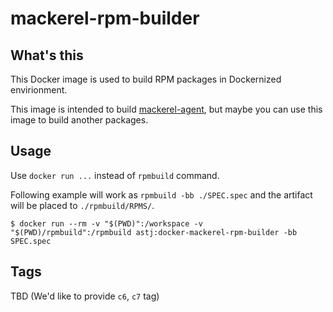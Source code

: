 # mackerel-rpm-builder

## What's this

This Docker image is used to build RPM packages in Dockernized envirionment.

This image is intended to build [mackerel-agent](https://github.com/mackerelio/mackerel-agent), but maybe you can use this image to build another packages.

## Usage

Use `docker run ...` instead of `rpmbuild` command.

Following example will work as `rpmbuild -bb ./SPEC.spec` and the artifact will be placed to `./rpmbuild/RPMS/`.

```
$ docker run --rm -v "$(PWD)":/workspace -v "$(PWD)/rpmbuild":/rpmbuild astj:docker-mackerel-rpm-builder -bb SPEC.spec
```

## Tags

TBD (We'd like to provide `c6`, `c7` tag)
